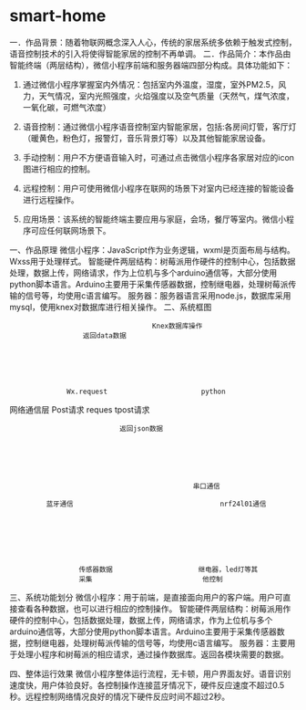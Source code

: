 # smart-home
 一．作品背景：随着物联网概念深入人心，传统的家居系统多依赖于触发式控制，语音控制技术的引入将使得智能家居的控制不再单调。
  二．作品简介：本作品由智能终端（两层结构），微信小程序前端和服务器端四部分构成。具体功能如下：

1.	通过微信小程序掌握室内外情况：包括室内外温度，湿度，室外PM2.5，风力，天气情况，室内光照强度，火焰强度以及空气质量（天然气，煤气浓度，一氧化碳，可燃气浓度）

2.	语音控制：通过微信小程序语音控制室内智能家居，包括:各房间灯管，客厅灯（暖黄色，粉色灯，报警灯，音乐背景灯等）以及其他智能家居设备。

3.	手动控制：用户不方便语音输入时，可通过点击微信小程序各家居对应的icon图进行相应的控制。

4.	远程控制：用户可使用微信小程序在联网的场景下对室内已经连接的智能设备进行远程操作。

5.	应用场景：该系统的智能终端主要应用与家庭，会场，餐厅等室内。微信小程序可应任何联网场景下。

一、作品原理 
    微信小程序：JavaScript作为业务逻辑，wxml是页面布局与结构。Wxss用于处理样式。
智能硬件两层结构：树莓派用作硬件的控制中心，包括数据处理，数据上传，网络请求，作为上位机与多个arduino通信等，大部分使用python脚本语言。Arduino主要用于采集传感器数据，控制继电器，处理树莓派传输的信号等，均使用c语言编写。
服务器：服务器语言采用node.js，数据库采用mysql，使用knex对数据库进行相关操作。
二、系统框图





                                       Knex数据库操作
                      返回data数据                 

    

                          


                  Wx.request                       python
网络通信层       Post请求                            reques tpost请求                   

                               返回json数据






                                                 串口通信
                                            
             蓝牙通信                                    nrf24l01通信







                     传感器数据                     继电器，led灯等其
                     采集                           他控制  

三、系统功能划分
    微信小程序：用于前端，是直接面向用户的客户端。用户可直接查看各种数据，也可以进行相应的控制操作。
智能硬件两层结构：树莓派用作硬件的控制中心，包括数据处理，数据上传，网络请求，作为上位机与多个arduino通信等，大部分使用python脚本语言。Arduino主要用于采集传感器数据，控制继电器，处理树莓派传输的信号等，均使用c语言编写。
服务器：主要用于处理小程序和树莓派的相应请求，通过操作数据库。返回各模块需要的数据。

四、整体运行效果
    微信小程序整体运行流程，无卡顿，用户界面友好。语音识别速度快，用户体验良好。各控制操作连接蓝牙情况下，硬件反应速度不超过0.5秒。远程控制网络情况良好的情况下硬件反应时间不超过2秒。


